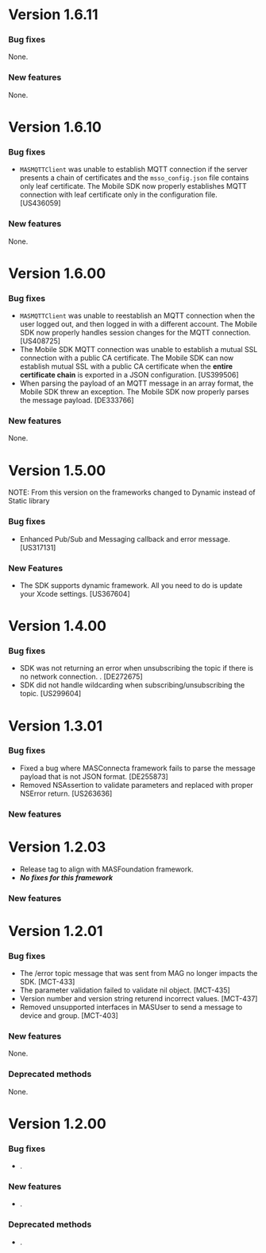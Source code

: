 # Version 1.6.11

### Bug fixes
None.

### New features
None.

# Version 1.6.10

### Bug fixes
- `MASMQTTClient` was unable to establish MQTT connection if the server presents a chain of certificates and the `msso_config.json` file contains only leaf certificate. The Mobile SDK now properly establishes MQTT connection with leaf certificate only in the configuration file. [US436059]

### New features
None.

# Version 1.6.00

### Bug fixes
- `MASMQTTClient` was unable to reestablish an MQTT connection when the user logged out, and then logged in with a different account. The Mobile SDK now properly handles session changes for the MQTT connection. [US408725]
- The Mobile SDK MQTT connection was unable to establish a mutual SSL connection with a public CA certificate. The Mobile SDK can now establish mutual SSL with a public CA certificate when the **entire certificate chain** is exported in a JSON configuration. [US399506]
- When parsing the payload of an MQTT message in an array format, the Mobile SDK threw an exception. The Mobile SDK now properly parses the message payload. [DE333766]

### New features
None.

# Version 1.5.00

NOTE: From this version on the frameworks changed to Dynamic instead of Static library

### Bug fixes
- Enhanced Pub/Sub and Messaging callback and error message. [US317131]

### New Features
- The SDK supports dynamic framework. All you need to do is update your Xcode settings. [US367604]

# Version 1.4.00

### Bug fixes
- SDK was not returning an error when unsubscribing the topic if there is no network connection. . [DE272675]
- SDK did not handle wildcarding when subscribing/unsubscribing the topic. [US299604]

# Version 1.3.01

### Bug fixes
- Fixed a bug where MASConnecta framework fails to parse the message payload that is not JSON format. [DE255873]
- Removed NSAssertion to validate parameters and replaced with proper NSError return. [US263636]

### New features

# Version 1.2.03

- Release tag to align with MASFoundation framework.
- ***No fixes for this framework***

### New features

# Version 1.2.01

### Bug fixes
 
- The /error topic message that was sent from MAG no longer impacts the SDK. [MCT-433]
- The parameter validation failed to validate nil object. [MCT-435]
- Version number and version string returend incorrect values. [MCT-437]
- Removed unsupported interfaces in MASUser to send a message to device and group. [MCT-403]

### New features

None.

### Deprecated methods

None. 


# Version 1.2.00

### Bug fixes

- .

### New features

- .

### Deprecated methods

- .


 [mag]: https://docops.ca.com/mag
 [mas.ca.com]: http://mas.ca.com/
 [docs]: http://mas.ca.com/docs/
 [blog]: http://mas.ca.com/blog/

 [releases]: ../../releases
 [contributing]: /CONTRIBUTING.md
 [license-link]: /LICENSE

